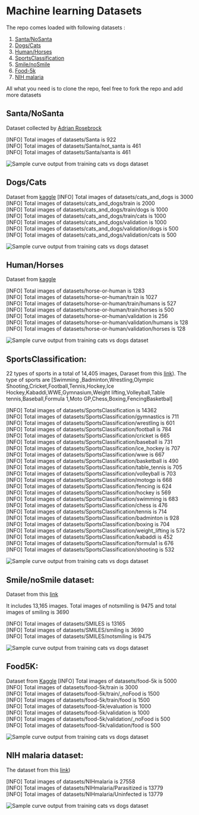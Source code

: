 # Machine learning Datasets


The repo comes loaded with following datasets :
 1. [Santa/NoSanta](#santanosanta)
 2. [Dogs/Cats](#dogscats)
 3. [Human/Horses](#humanhorses)
 4. [SportsClassification](#sportsclassification)
 5. [Smile/noSmile](#smilenosmile-dataset)
 6. [Food-5k](#food5k)
 7. [NIH malaria](#nih-malaria-dataset)
 
All what you need is to clone the repo, feel free to fork the repo and add more datasets

## Santa/NoSanta
Dataset  collected  by  [Adrian Rosebrock](https://www.pyimagesearch.com/2017/12/11/image-classification-with-keras-and-deep-learning/) 

 
[INFO] Total images of datasets/Santa is 922<br/>
[INFO] Total images of datasets/Santa/not_santa is 461<br/>
[INFO] Total images of datasets/Santa/santa is 461<br/>

 ![Sample curve output from training cats vs dogs dataset](https://github.com/Walid-Ahmed/ML_Datasets/blob/master/sampleImages/sample_Santa.png)

## Dogs/Cats

Dataset from [kaggle](https://www.kaggle.com/c/dogs-vs-cats)
[INFO] Total images of datasets/cats_and_dogs is 3000<br/>
[INFO] Total images of datasets/cats_and_dogs/train is 2000<br/> 
[INFO] Total images of datasets/cats_and_dogs/train/dogs is 1000<br/> 
[INFO] Total images of datasets/cats_and_dogs/train/cats is 1000<br/> 
[INFO] Total images of datasets/cats_and_dogs/validation is 1000<br/> 
[INFO] Total images of datasets/cats_and_dogs/validation/dogs is 500<br/> 
[INFO] Total images of datasets/cats_and_dogs/validation/cats is 500<br/> 

  ![Sample curve output from training cats vs dogs dataset](https://github.com/Walid-Ahmed/ML_Datasets/blob/master/sampleImages/sample_cats_and_dogs.png)
  
## Human/Horses   
Dataset from [kaggle](https://www.kaggle.com/sanikamal/horses-or-humans-dataset)


[INFO] Total images of datasets/horse-or-human is 1283<br/> 
[INFO] Total images of datasets/horse-or-human/train is 1027<br/> 
[INFO] Total images of datasets/horse-or-human/train/humans is 527<br/> 
[INFO] Total images of datasets/horse-or-human/train/horses is 500<br/> 
[INFO] Total images of datasets/horse-or-human/validation is 256<br/> 
[INFO] Total images of datasets/horse-or-human/validation/humans is 128<br/> 
[INFO] Total images of datasets/horse-or-human/validation/horses is 128<br/> 

  ![Sample curve output from training cats vs dogs dataset](https://github.com/Walid-Ahmed/ML_Datasets/blob/master/sampleImages/sample_horse-or-human.png)
  
 ## SportsClassification:
 22 types of sports in a total of 14,405 images, Daraset  from this [link](https://github.com/anubhavmaity/Sports-Type-Classifier)). 
 The type of sports are [Swimming ,Badminton,Wrestling,Olympic Shooting,Cricket,Football,Tennis,Hockey,Ice Hockey,Kabaddi,WWE,Gymnasium,Weight lifting,Volleyball,Table tennis,Baseball,Formula 1,Moto GP,Chess,Boxing,FencingBasketbal]
 

    
[INFO] Total images of datasets/SportsClassification is 14362<br/> 
[INFO] Total images of datasets/SportsClassification/gymnastics is 711<br/> 
[INFO] Total images of datasets/SportsClassification/wrestling is 601<br/> 
[INFO] Total images of datasets/SportsClassification/football is 784<br/> 
[INFO] Total images of datasets/SportsClassification/cricket is 665<br/> 
[INFO] Total images of datasets/SportsClassification/baseball is 731<br/> 
[INFO] Total images of datasets/SportsClassification/ice_hockey is 707<br/> 
[INFO] Total images of datasets/SportsClassification/wwe is 667<br/> 
[INFO] Total images of datasets/SportsClassification/basketball is 490<br/> 
[INFO] Total images of datasets/SportsClassification/table_tennis is 705<br/> 
[INFO] Total images of datasets/SportsClassification/volleyball is 703<br/> 
[INFO] Total images of datasets/SportsClassification/motogp is 668<br/> 
[INFO] Total images of datasets/SportsClassification/fencing is 624<br/> 
[INFO] Total images of datasets/SportsClassification/hockey is 569<br/> 
[INFO] Total images of datasets/SportsClassification/swimming is 683<br/> 
[INFO] Total images of datasets/SportsClassification/chess is 476<br/> 
[INFO] Total images of datasets/SportsClassification/tennis is 714<br/> 
[INFO] Total images of datasets/SportsClassification/badminton is 928<br/> 
[INFO] Total images of datasets/SportsClassification/boxing is 704<br/> 
[INFO] Total images of datasets/SportsClassification/weight_lifting is 572<br/> 
[INFO] Total images of datasets/SportsClassification/kabaddi is 452<br/> 
[INFO] Total images of datasets/SportsClassification/formula1 is 676<br/> 
[INFO] Total images of datasets/SportsClassification/shooting is 532<br/> 
 

 ![Sample curve output from training cats vs dogs dataset](https://github.com/Walid-Ahmed/ML_Datasets/blob/master/sampleImages/sample_SportsClassification.png)
 
 ## Smile/noSmile dataset:
 Dataset from this [link](https://github.com/hromi/SMILEsmileD)  
 
It includes 13,165 images. Total images of notsmiling is 9475 and total images of smiling is 3690 

[INFO] Total images of datasets/SMILES is 13165<br/> 
[INFO] Total images of datasets/SMILES/smiling is 3690<br/> 
[INFO] Total images of datasets/SMILES/notsmiling is 9475<br/> 

  ![Sample curve output from training cats vs dogs dataset](https://github.com/Walid-Ahmed/ML_Datasets/blob/master/sampleImages/sample_SMILES.png)
 
 ## Food5K: 
Dataset from   [Kaggle](https://www.kaggle.com/binhminhs10/food5k)
[INFO] Total images of datasets/food-5k is 5000<br/> 
[INFO] Total images of datasets/food-5k/train is 3000<br/> 
[INFO] Total images of datasets/food-5k/train/_noFood is 1500<br/> 
[INFO] Total images of datasets/food-5k/train/food is 1500<br/> 
[INFO] Total images of datasets/food-5k/evaluation is 1000<br/> 
[INFO] Total images of datasets/food-5k/validation is 1000<br/> 
[INFO] Total images of datasets/food-5k/validation/_noFood is 500<br/> 
[INFO] Total images of datasets/food-5k/validation/food is 500<br/> 
    
![Sample curve output from training cats vs dogs dataset]( https://github.com/Walid-Ahmed/ML_Datasets/blob/master/sampleImages/sample_Food-5K.png)
   

 ## NIH malaria dataset:
 
The dataset from this [link](https://lhncbc.nlm.nih.gov/publication/pub9932))

[INFO] Total images of datasets/NIHmalaria is 27558<br/> 
[INFO] Total images of datasets/NIHmalaria/Parasitized is 13779<br/> 
[INFO] Total images of datasets/NIHmalaria/Uninfected is 13779<br/> 

 ![Sample curve output from training cats vs dogs dataset](https://github.com/Walid-Ahmed/ML_Datasets/blob/master/sampleImages/sample_NIHmalaria.png)
